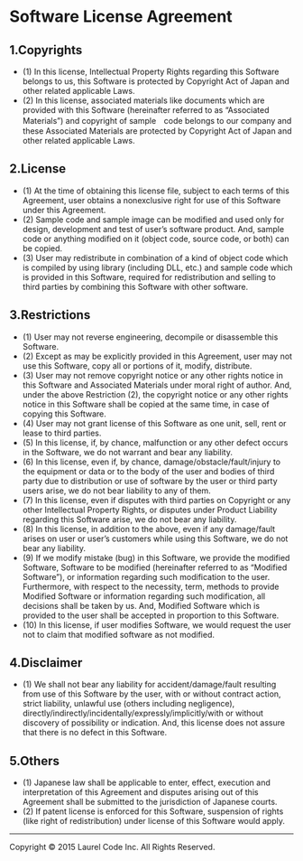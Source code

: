 # Software License Agreement


## 1.Copyrights

* (1) In this license, Intellectual Property Rights regarding this Software belongs to us, this Software is protected by Copyright Act of Japan and other related applicable Laws.   
* (2) In this license, associated materials like documents which are provided with this Software (hereinafter referred to as “Associated Materials”) and copyright of sample　code belongs to our company and these Associated Materials are protected by Copyright Act of Japan and other related applicable Laws.   


## 2.License 

* (1) At the time of obtaining this license file, subject to each terms of this Agreement, user obtains a nonexclusive right for use of this Software under this Agreement.
* (2) Sample code and sample image can be modified and used only for design, development and test of user’s software product. And, sample code or anything modified on it (object code, source code, or both) can be copied.  
* (3) User may redistribute in combination of a kind of object code which is compiled by using library (including DLL, etc.) and sample code which is provided in this Software, required for redistribution and selling to third parties by combining this Software with other software.


## 3.Restrictions 

* (1) User may not reverse engineering, decompile or disassemble this Software. 
* (2) Except as may be explicitly provided in this Agreement, user may not use this Software, copy all or portions of it, modify, distribute. 
* (3) User may not remove copyright notice or any other rights notice in this Software and Associated Materials under moral right of author. And, under the above Restriction (2), the copyright notice or any other rights notice in this Software shall be copied at the same time, in case of copying this Software. 
* (4) User may not grant license of this Software as one unit, sell, rent or lease to third parties. 
* (5) In this license, if, by chance, malfunction or any other defect occurs in the Software, we do not warrant and bear any liability.  
* (6) In this license, even if, by chance, damage/obstacle/fault/injury to the equipment or data or to the body of the user and bodies of third party due to distribution or use of software by the user or third party users arise, we do not bear liability to any of them.
* (7) In this license, even if disputes with third parties on Copyright or any other Intellectual Property Rights, or disputes under Product Liability regarding this Software arise, we do not bear any liability. 
* (8) In this license, in addition to the above, even if any damage/fault arises on user or user’s customers while using this Software, we do not bear any liability.  
* (9) If we modify mistake (bug) in this Software, we provide the modified Software, Software to be modified (hereinafter referred to as “Modified Software”), or information regarding such modification to the user. Furthermore, with respect to the necessity, term, methods to provide Modified Software or information regarding such modification, all decisions shall be taken by us. And, Modified Software which is provided to the user shall be accepted in proportion to this Software.   
* (10) In this license, if user modifies Software, we would request the user not to claim that modified software as not modified. 


## 4.Disclaimer

* (1) We shall not bear any liability for accident/damage/fault resulting from use of this Software by the user, with or without contract action, strict liability, unlawful use (others including negligence), directly/indirectly/incidentally/expressly/implicitly/with or without discovery of possibility or indication. And, this license does not assure that there is no defect in this Software. 


## 5.Others

* (1) Japanese law shall be applicable to enter, effect, execution and interpretation of this Agreement and disputes arising out of this Agreement shall be submitted to the jurisdiction of Japanese courts. 
* (2) If patent license is enforced for this Software, suspension of rights (like right of redistribution) under license of this Software would apply.  
 

---

<div class="footer">Copyright &copy; 2015 Laurel Code Inc. All Rights Reserved.</div>
